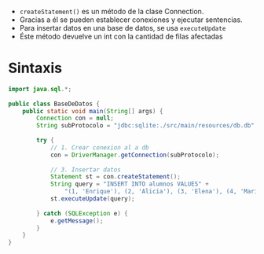 - `createStatement()` es un método de la clase Connection.
- Gracias a él se pueden establecer conexiones y ejecutar sentencias.
- Para insertar datos en una base de datos, se usa `executeUpdate` 
- Éste método devuelve un int con la cantidad de filas afectadas
# Sintaxis
```java
import java.sql.*;  
  
public class BaseDeDatos {  
    public static void main(String[] args) {  
        Connection con = null;  
        String subProtocolo = "jdbc:sqlite:./src/main/resources/db.db";  
  
        try {  
            // 1. Crear conexion al a db  
            con = DriverManager.getConnection(subProtocolo); 
  
            // 3. Insertar datos  
            Statement st = con.createStatement();  
            String query = "INSERT INTO alumnos VALUES" +  
	            "(1, 'Enrique'), (2, 'Alicia'), (3, 'Elena'), (4, 'Maria');";  
            st.executeUpdate(query);  
            
        } catch (SQLException e) {  
			e.getMessage();
        }  
    }  
}
```